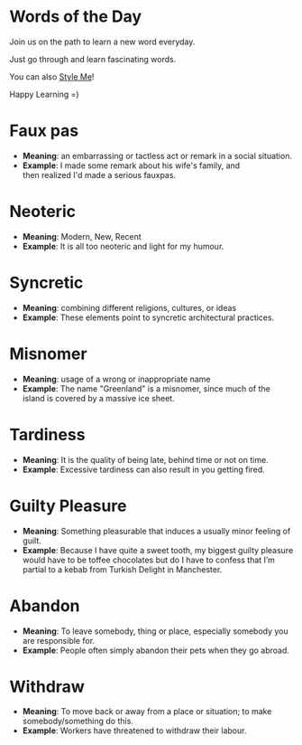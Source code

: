 # Words of the Day

Join us on the path to learn a new word everyday.

Just go through and learn fascinating words.

You can also [Style Me](https://guides.github.com/features/mastering-markdown/)!

Happy Learning =) 

# Faux pas
- **Meaning**: an embarrassing or tactless act or remark in a social situation.
- **Example**: I made some remark about his wife's family, and then realized I'd made a serious fauxpas.

# Neoteric
- **Meaning**: Modern, New, Recent
- **Example**: It is all too neoteric and light for my humour.

# Syncretic
- **Meaning**: combining different religions, cultures, or ideas
- **Example**: These elements point to syncretic architectural practices.

# Misnomer
- **Meaning**: usage of a wrong or inappropriate name
- **Example**: The name "Greenland" is a misnomer, since much of the island is covered by a massive ice sheet.

# Tardiness
- **Meaning**: It is the quality of being late, behind time or not on time.
- **Example**: Excessive tardiness can also result in you getting fired.

# Guilty Pleasure
- **Meaning**: Something pleasurable that induces a usually minor feeling of guilt.
- **Example**: Because I have quite a sweet tooth, my biggest guilty pleasure would have to be toffee chocolates but do I have to confess that I’m partial to a kebab from Turkish Delight in Manchester.

# Abandon
- **Meaning**: To leave somebody, thing or place, especially somebody you are responsible for.
- **Example**: People often simply abandon their pets when they go abroad.

# Withdraw
- **Meaning**: To move back or away from a place or situation; to make somebody/something do this.
- **Example**: Workers have threatened to withdraw their labour.
